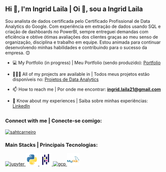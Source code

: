 ## Hi 👋, I'm Ingrid Laila | Oi 👋, sou a Ingrid Laila

Sou analista de dados certificada pelo Certificado Profissional de Data Analytics do Google. Com experiência em extração de dados usando SQL e criação de dashboards no PowerBI, sempre entreguei demandas com eficiência e obtive ótimas avaliações dos clientes graças ao meu senso de organização, disciplina e trabalho em equipe. Estou animada para continuar desenvolvendo minhas habilidades e contribuindo para o sucesso da empresa. 😊

 - 💻 My Portfolio (in progress) | Meu Portfolio (sendo produzido): [Portfolio](https://sites.google.com/view/portfolio-ingrid-laila)

 - 🧑🏽‍💻 All of my projects are available in | Todos meus projetos estão disponíveis no: [Projetos de Data Analytics](https://github.com/IngridLaila/Projeto-Final)

 -  📫 How to reach me | Por onde me encontrar: **ingrid.laila21@gmail.com**

 -  📄 Know about my experiences | Saiba sobre minhas experiências: [LinkedIn](https://www.linkedin.com/in/ingrid-laila-analistadados/)

  
   ##

### Connect with me | Conecte-se comigo:
<p align="left">
<a href="https://www.linkedin.com/in/ingrid-laila-analistadados/" target="blank"><img align="center" src="https://raw.githubusercontent.com/rahuldkjain/github-profile-readme-generator/master/src/images/icons/Social/linked-in-alt.svg" alt="sahtcarneiro" height="30" width="40" /></a>


<h3 align="left">Main Stacks | Principais Tecnologias:</h3>
<p align="left">   
<a href="https://jupyter.org/" target="_blank" rel="noreferrer"> <img src="https://cdn.jsdelivr.net/gh/devicons/devicon/icons/jupyter/jupyter-original-wordmark.svg" alt="jupyter" wigth="40" height="40"/> </a>  
<a href="https://www.python.org" target="_blank" rel="noreferrer"> <img src="https://raw.githubusercontent.com/devicons/devicon/master/icons/python/python-original.svg" alt="python" width="40" height="40"/> </a>
<a href="https://pandas.pydata.org/" target="_blank" rel="noreferrer"> <img src="https://raw.githubusercontent.com/devicons/devicon/2ae2a900d2f041da66e950e4d48052658d850630/icons/pandas/pandas-original.svg" alt="pandas" width="40" height="40"/> </a> 
<a href="https://cloud.google.com" target="_blank" rel="noreferrer"> <img src="https://www.vectorlogo.zone/logos/google_cloud/google_cloud-icon.svg" alt="gcp" width="40" height="40"/> </a> 
<a href="https://www.mysql.com/" target="_blank" rel="noreferrer"> <img src="https://raw.githubusercontent.com/devicons/devicon/master/icons/mysql/mysql-original-wordmark.svg" alt="mysql" width="40" height="40"/> </a>
</p>





